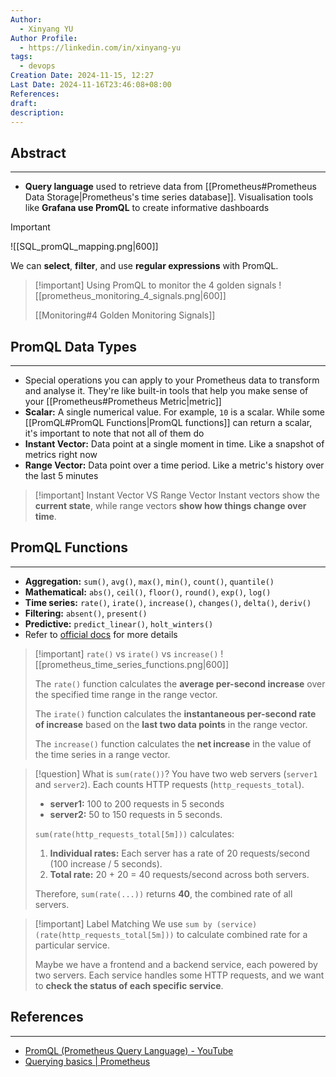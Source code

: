 ```yaml
---
Author:
  - Xinyang YU
Author Profile:
  - https://linkedin.com/in/xinyang-yu
tags:
  - devops
Creation Date: 2024-11-15, 12:27
Last Date: 2024-11-16T23:46:08+08:00
References: 
draft: 
description: 
---
```

## Abstract
---
- **Query language** used to retrieve data from [[Prometheus#Prometheus Data Storage|Prometheus's time series database]]. Visualisation tools like **Grafana use PromQL** to create informative dashboards

>[!important]
> ![[SQL_promQL_mapping.png|600]]
> 
> We can **select**, **filter**, and use **regular expressions** with PromQL.

>[!important] Using PromQL to monitor the 4 golden signals
> ![[prometheus_monitoring_4_signals.png|600]]
> 
> [[Monitoring#4 Golden Monitoring Signals]]


## PromQL Data Types
---
- Special operations you can apply to your Prometheus data to transform and analyse it. They're like built-in tools that help you make sense of your [[Prometheus#Prometheus Metric|metric]]
- **Scalar:** A single numerical value. For example, `10` is a scalar. While some [[PromQL#PromQL Functions|PromQL functions]] can return a scalar, it's important to note that not all of them do
- **Instant Vector:** Data point at a single moment in time. Like a snapshot of metrics right now
- **Range Vector:** Data point over a time period. Like a metric's history over the last 5 minutes

>[!important] Instant Vector VS Range Vector
> Instant vectors show the **current state**, while range vectors **show how things change over time**.

## PromQL Functions
---
- **Aggregation:** `sum()`, `avg()`, `max()`, `min()`, `count()`, `quantile()`
- **Mathematical:** `abs()`, `ceil()`, `floor()`, `round()`, `exp()`, `log()`
- **Time series:** `rate()`, `irate()`, `increase()`, `changes()`, `delta()`, `deriv()`
- **Filtering:** `absent()`, `present()`
- **Predictive:** `predict_linear()`, `holt_winters()`
- Refer to [official docs](https://prometheus.io/docs/prometheus/latest/querying/functions/#functions) for more details

>[!important] `rate()` vs `irate()` vs `increase()`
> ![[prometheus_time_series_functions.png|600]]
> 
> The `rate()` function calculates the **average per-second increase** over the specified time range in the range vector.
> 
> The `irate()` function calculates the **instantaneous per-second rate of increase** based on the **last two data points** in the range vector.
> 
> The `increase()` function calculates the **net increase** in the value of the time series in a range vector.

>[!question] What is `sum(rate())`?
> You have two web servers (`server1` and `server2`). Each counts HTTP requests (`http_requests_total`).
> - **server1:** 100 to 200 requests in 5 seconds
> - **server2:** 50 to 150 requests in 5 seconds.
>   
> `sum(rate(http_requests_total[5m]))` calculates:
> 1. **Individual rates:** Each server has a rate of 20 requests/second (100 increase / 5 seconds).
> 2. **Total rate:** 20 + 20 = 40 requests/second across both servers.
> 
> Therefore, `sum(rate(...))` returns **40**, the combined rate of all servers.

>[!important] Label Matching
> We use `sum by (service) (rate(http_requests_total[5m]))` to calculate combined rate for a particular service.
> 
> Maybe we have a frontend and a backend service, each powered by two servers. Each service handles some HTTP requests, and we want to **check the status of each specific service**.


## References
---
- [PromQL (Prometheus Query Language) - YouTube](https://www.youtube.com/watch?v=FLT0d8fyhK4&list=PLrMP04WSdCjrL4OBnaqXRy8X3XEd7ZrKf&index=8)
- [Querying basics | Prometheus](https://prometheus.io/docs/prometheus/latest/querying/basics/#expression-language-data-types)